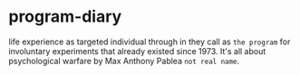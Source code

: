 # program-diary
life experience as targeted individual through in they call as `the program` for involuntary experiments that already existed since 1973. It's all about psychological warfare by Max Anthony Pablea `not real name`.
